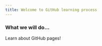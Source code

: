 ```yaml
---
title: Welcome to GitHub learning process
---
```

### What we will do...
Learn about GitHub pages!

